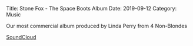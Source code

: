 Title: Stone Fox - The Space Boots Album
Date: 2019-09-12
Category: Music

Our most commercial album produced by Linda Perry from 4 Non-Blondes

[SoundCloud](https://soundcloud.com/brent_hoover/sets/stone-fox)
